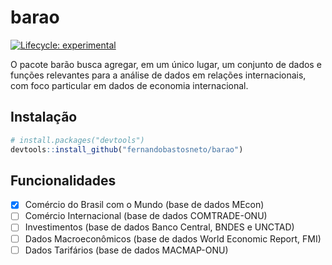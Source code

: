 
<!-- README.md is generated from README.Rmd. Please edit that file -->

# barao

<!-- badges: start -->

[![Lifecycle:
experimental](https://img.shields.io/badge/lifecycle-experimental-orange.svg)](https://www.tidyverse.org/lifecycle/#experimental)
<!-- badges: end -->

O pacote barão busca agregar, em um único lugar, um conjunto de dados e
funções relevantes para a análise de dados em relações internacionais,
com foco particular em dados de economia internacional.

## Instalação

``` r
# install.packages("devtools")
devtools::install_github("fernandobastosneto/barao")
```

## Funcionalidades

  - [x] Comércio do Brasil com o Mundo (base de dados MEcon)
  - [ ] Comércio Internacional (base de dados COMTRADE-ONU)
  - [ ] Investimentos (base de dados Banco Central, BNDES e UNCTAD)
  - [ ] Dados Macroeconômicos (base de dados World Economic Report, FMI)
  - [ ] Dados Tarifários (base de dados MACMAP-ONU)
